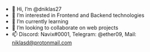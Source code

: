 - 👋 Hi, I’m @dniklas27
- 👀 I’m interested in Frontend and Backend technologies
- 🌱 I’m currently learning
- 💞️ I’m looking to collaborate on web projects
- 📫 Discord: Navix#0001, Telegram: @ether09, Mail: niklasd@protonmail.com

<!---
dniklas27/dniklas27 is a ✨ special ✨ repository because its `README.md` (this file) appears on your GitHub profile.
You can click the Preview link to take a look at your changes.
--->

